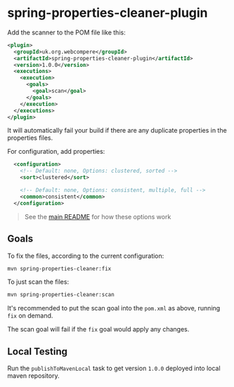 # spring-properties-cleaner-plugin

Add the scanner to the POM file like this:

```xml
<plugin>
  <groupId>uk.org.webcompere</groupId>
  <artifactId>spring-properties-cleaner-plugin</artifactId>
  <version>1.0.0</version>
  <executions>
    <execution>
	  <goals>
	    <goal>scan</goal>
	  </goals>
    </execution>
  </executions>
</plugin>
```

It will automatically fail your build if there are any duplicate properties in the properties files.

For configuration, add properties:

```xml
  <configuration>
    <!-- Default: none, Options: clustered, sorted -->
    <sort>clustered</sort>

    <!-- Default: none, Options: consistent, multiple, full -->
    <common>consistent</common>
  </configuration>
```

> See the [main README](../README.md) for how these options work

## Goals

To fix the files, according to the current configuration:

```bash
mvn spring-properties-cleaner:fix
```

To just scan the files:

```bash
mvn spring-properties-cleaner:scan
```

It's recommended to put the scan goal into the `pom.xml` as above, running `fix` on demand. 

The scan goal will fail if the `fix` goal would apply any changes.

## Local Testing

Run the `publishToMavenLocal` task to get version `1.0.0` deployed into local maven repository.